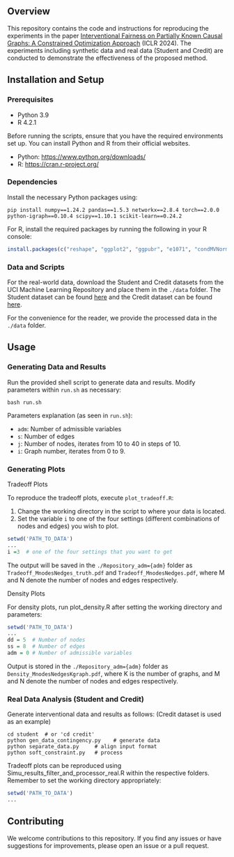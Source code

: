 ## Overview
This repository contains the code and instructions for reproducing the experiments in the paper [Interventional Fairness on Partially Known Causal Graphs: A Constrained Optimization Approach](https://openreview.net/forum?id=SKulT2VX9p) (ICLR 2024). The experiments including synthetic data and real data (Student and Credit) are conducted to demonstrate the effectiveness of the proposed method.

## Installation and Setup

### Prerequisites
- Python 3.9
- R 4.2.1

Before running the scripts, ensure that you have the required environments set up. You can install Python and R from their official websites.

- Python: https://www.python.org/downloads/
- R: https://cran.r-project.org/

### Dependencies
Install the necessary Python packages using:
```shell
pip install numpy==1.24.2 pandas==1.5.3 networkx==2.8.4 torch==2.0.0 python-igraph==0.10.4 scipy==1.10.1 scikit-learn==0.24.2
```
For R, install the required packages by running the following in your R console:
```R
install.packages(c("reshape", "ggplot2", "ggpubr", "e1071", "condMVNorm", "latex2exp"))
```

### Data and Scripts
For the real-world data, download the Student and Credit datasets from the UCI Machine Learning Repository and place them in the `./data` folder. The Student dataset can be found [here](https://archive.ics.uci.edu/ml/datasets/student+performance) and the Credit dataset can be found [here](https://archive.ics.uci.edu/ml/datasets/default+of+credit+card+clients).

For the convenience for the reader, we provide the processed data in the `./data` folder.

## Usage
### Generating Data and Results
Run the provided shell script to generate data  and results. Modify parameters within `run.sh` as necessary:
```shell
bash run.sh
```
Parameters explanation (as seen in ```run.sh```):
- `adm`: Number of admissible variables
- `s`: Number of edges
- `j`: Number of nodes, iterates from 10 to 40 in steps of 10.
- `i`: Graph number, iterates from 0 to 9.

### Generating Plots
Tradeoff Plots

To reproduce the tradeoff plots, execute `plot_tradeoff.R`:
1. Change the working directory in the script to where your data is located.
2. Set the variable `i` to one of the four settings (different combinations of nodes and edges) you wish to plot.
```R
setwd('PATH_TO_DATA')
...
i =3  # one of the four settings that you want to get
```
The output will be saved in the `./Repository_adm={adm}` folder as `Tradeoff_MnodesNedges_truth.pdf` and `Tradeoff_MnodesNedges.pdf`, where M and N denote the number of nodes and edges respectively.

Density Plots

For density plots, run plot_density.R after setting the working directory and parameters:
```R
setwd('PATH_TO_DATA')
...
dd = 5  # Number of nodes
ss = 8  # Number of edges
adm = 0 # Number of admissible variables
```
Output is stored in the `./Repository_adm={adm}` folder as `Density_MnodesNedgesKgraph.pdf`, where K is the number of graphs, and M and N denote the number of nodes and edges respectively.

### Real Data Analysis (Student and Credit)
Generate interventional data and results as follows: (Credit dataset is used as an example)
```shell
cd student  # or 'cd credit'
python gen_data_contingency.py    # generate data
python separate_data.py     # align input format
python soft_constraint.py   # process
```
Tradeoff plots can be reproduced using Simu_results_filter_and_processor_real.R within the respective folders. Remember to set the working directory appropriately:
```R
setwd('PATH_TO_DATA')
...
```

## Contributing
We welcome contributions to this repository. If you find any issues or have suggestions for improvements, please open an issue or a pull request.

